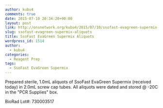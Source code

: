 ```yaml
---
author: kubu4
comments: true
date: 2015-07-10 20:34:20+00:00
layout: post
link: http://onsnetwork.org/kubu4/2015/07/10/ssofast-evagreen-supermix-aliquots/
slug: ssofast-evagreen-supermix-aliquots
title: SsoFast EvaGreen Supermix Aliquots
wordpress_id: 1514
author:
  - kubu4
categories:
  - Reagent Prep
tags:
  - SsoFast EvaGreen Supermix
---
```


Prepared sterile, 1.0mL aliquots of SsoFast EvaGreen Supermix (received today) in 2.0mL screw cap tubes. All aliquots were dated and stored @ -20C in the "PCR Supplies" box.

BioRad Lot#: 730003517
